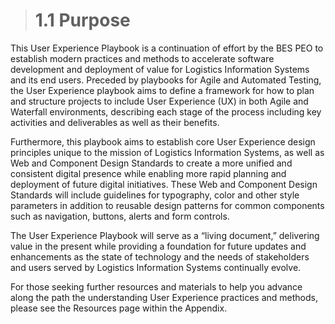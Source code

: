 > # **1.1** Purpose

This User Experience Playbook is a continuation of effort by the BES PEO to establish modern practices and methods to accelerate software development and deployment of value for Logistics Information Systems and its end users. Preceded by playbooks for Agile and Automated Testing, the User Experience playbook aims to define a framework for how to plan and structure projects to include User Experience (UX) in both Agile and Waterfall environments, describing each stage of the process including key activities and deliverables as well as their benefits.

Furthermore, this playbook aims to establish core User Experience design principles unique to the mission of Logistics Information Systems, as well as Web and Component Design Standards to create a more unified and consistent digital presence while enabling more rapid planning and deployment of future digital initiatives. These Web and Component Design Standards will include guidelines for typography, color and other style parameters in addition to reusable design patterns for common components such as navigation, buttons, alerts and form controls.

The User Experience Playbook will serve as a “living document,” delivering value in the present while providing a foundation for future updates and enhancements as the state of technology and the needs of stakeholders and users served by Logistics Information Systems continually evolve. 

For those seeking further resources and materials to help you advance along the path the understanding User Experience practices and methods, please see the Resources page within the Appendix.

